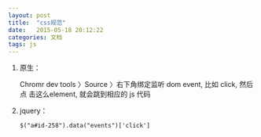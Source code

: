 ```yaml
---
layout: post
title:  "css规范"
date:   2015-05-18 20:12:22
categories: 文档
tags: js
---
```

<!--more-->

 1. 原生：

 	Chromr dev tools 〉Source 〉右下角绑定监听 dom event, 比如 click, 然后点
击这么element, 就会跳到相应的 js 代码

 2. jquery：

 	 	$("a#id-258").data("events")['click']